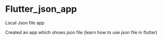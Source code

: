 # Flutter_json_app
Local Json file app

Created an app which shows json file
(learn how to use json file in flutter)
